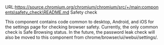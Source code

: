 URL:https://source.chromium.org/chromium/chromium/src/+/main:components\safety_check\README.md
Safety check

This component contains code common to desktop, Android, and iOS for the
settings page for checking browser safety. Currently, the only common check is
Safe Browsing status. In the future, the password leak check will also be moved
to this component from chrome/browser/ui/webui/settings/.
